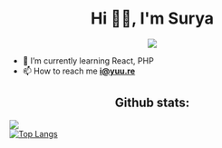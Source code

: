 <h1 align="center">Hi 👋🏻, I'm Surya</h1>
<p align="center"><img src="https://raw.githubusercontent.com/arnlea/arnlea/master/assets/tsubaki.gif"/></p>

- 🌱 I’m currently learning React, PHP
- 📫 How to reach me **i@yuu.re**

<h2 align="center">Github stats:</h2>

[![](https://github-readme-stats.vercel.app/api?username=arnlea&show_icons=true&count_private=true&theme=tokyonight&locale=en)](https://github.com/arnlea)<br>
[![Top Langs](https://github-readme-stats.vercel.app/api/top-langs/?username=arnlea&layout=compact&count_private=true&theme=tokyonight)](https://github.com/arnlea)

